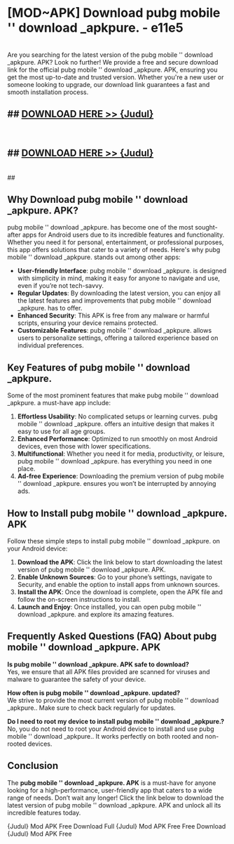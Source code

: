 # [MOD~APK] Download pubg mobile '' download _apkpure. - e11e5 <br>
<br>
Are you searching for the latest version of the pubg mobile '' download _apkpure. APK? Look no further! We provide a free and secure download link for the official pubg mobile '' download _apkpure. APK, ensuring you get the most up-to-date and trusted version. Whether you're a new user or someone looking to upgrade, our download link guarantees a fast and smooth installation process.


## ##  [DOWNLOAD HERE >> {Judul}](https://geoflix.me/watch.php?title=pubg_mobile_''_download__apkpure.&ref=git)
  <br>

##  ## [DOWNLOAD HERE >> {Judul}](https://geoflix.me/watch.php?title=pubg_mobile_''_download__apkpure.&ref=git)
  <br>
  ##



## Why Download pubg mobile '' download _apkpure. APK?

pubg mobile '' download _apkpure. has become one of the most sought-after apps for Android users due to its incredible features and functionality. Whether you need it for personal, entertainment, or professional purposes, this app offers solutions that cater to a variety of needs. Here's why pubg mobile '' download _apkpure. stands out among other apps:

- **User-friendly Interface**: pubg mobile '' download _apkpure. is designed with simplicity in mind, making it easy for anyone to navigate and use, even if you’re not tech-savvy.
- **Regular Updates**: By downloading the latest version, you can enjoy all the latest features and improvements that pubg mobile '' download _apkpure. has to offer.
- **Enhanced Security**: This APK is free from any malware or harmful scripts, ensuring your device remains protected.
- **Customizable Features**: pubg mobile '' download _apkpure. allows users to personalize settings, offering a tailored experience based on individual preferences.

## Key Features of pubg mobile '' download _apkpure.

Some of the most prominent features that make pubg mobile '' download _apkpure. a must-have app include:

1. **Effortless Usability**: No complicated setups or learning curves. pubg mobile '' download _apkpure. offers an intuitive design that makes it easy to use for all age groups.
2. **Enhanced Performance**: Optimized to run smoothly on most Android devices, even those with lower specifications.
3. **Multifunctional**: Whether you need it for media, productivity, or leisure, pubg mobile '' download _apkpure. has everything you need in one place.
4. **Ad-free Experience**: Downloading the premium version of pubg mobile '' download _apkpure. ensures you won’t be interrupted by annoying ads.

## How to Install pubg mobile '' download _apkpure. APK

Follow these simple steps to install pubg mobile '' download _apkpure. on your Android device:

1. **Download the APK**: Click the link below to start downloading the latest version of pubg mobile '' download _apkpure. APK.
2. **Enable Unknown Sources**: Go to your phone’s settings, navigate to Security, and enable the option to install apps from unknown sources.
3. **Install the APK**: Once the download is complete, open the APK file and follow the on-screen instructions to install.
4. **Launch and Enjoy**: Once installed, you can open pubg mobile '' download _apkpure. and explore its amazing features.

## Frequently Asked Questions (FAQ) About pubg mobile '' download _apkpure. APK

**Is pubg mobile '' download _apkpure. APK safe to download?**  
Yes, we ensure that all APK files provided are scanned for viruses and malware to guarantee the safety of your device.

**How often is pubg mobile '' download _apkpure. updated?**  
We strive to provide the most current version of pubg mobile '' download _apkpure.. Make sure to check back regularly for updates.

**Do I need to root my device to install pubg mobile '' download _apkpure.?**  
No, you do not need to root your Android device to install and use pubg mobile '' download _apkpure.. It works perfectly on both rooted and non-rooted devices.

## Conclusion

The **pubg mobile '' download _apkpure. APK** is a must-have for anyone looking for a high-performance, user-friendly app that caters to a wide range of needs. Don’t wait any longer! Click the link below to download the latest version of pubg mobile '' download _apkpure. APK and unlock all its incredible features today.

{Judul} Mod APK Free
Download Full {Judul} Mod APK Free
Free Download {Judul} Mod APK Free

